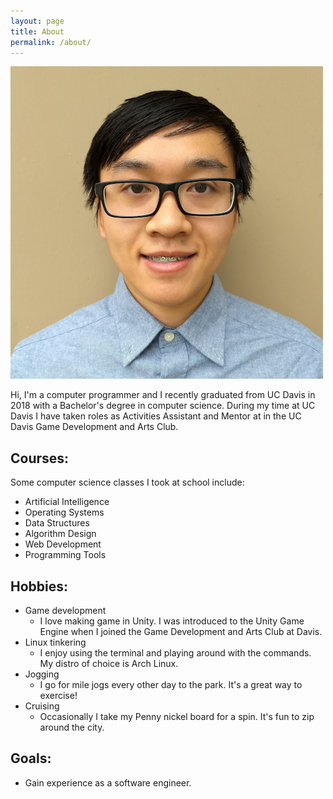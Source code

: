 ```yaml
---
layout: page
title: About
permalink: /about/
---
```


<img src="/images/profile-small.jpg" alt="profile-pic" id="profile-image">

Hi, I'm a computer programmer and I recently graduated from UC Davis in 2018 with a Bachelor's degree in computer science. During my time at UC Davis I have taken roles as Activities Assistant and Mentor at in the UC Davis Game Development and Arts Club.

## Courses:
Some computer science classes I took at school include:
- Artificial Intelligence
- Operating Systems
- Data Structures
- Algorithm Design
- Web Development
- Programming Tools

## Hobbies:
- Game development
    - I love making game in Unity. I was introduced to the Unity Game Engine when I joined the Game Development and Arts Club at Davis.
- Linux tinkering
    - I enjoy using the terminal and playing around with the commands. My distro of choice is Arch Linux.
- Jogging
    - I go for mile jogs every other day to the park. It's a great way to exercise!
- Cruising
    - Occasionally I take my Penny nickel board for a spin. It's fun to zip around the city.

## Goals:
- Gain experience as a software engineer.
